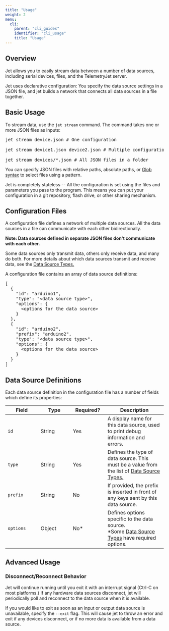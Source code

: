 ```yaml
---
title: "Usage"
weight: 2
menu:
  cli:
    parent: "cli_guides"
    identifier: "cli_usage"
    title: "Usage"
---
```


## Overview
Jet allows you to easily stream data between a number of data sources, including serial devices, files, and the TelemetryJet server. 

Jet uses declarative configuration: You specify the data source settings in a JSON file, and jet builds a network that connects all data sources in a file together.

## Basic Usage

To stream data, use the `jet stream` command. The command takes one or more JSON files as inputs:
<pre>
jet stream device.json # One configuration

jet stream device1.json device2.json # Multiple configurations

jet stream devices/*.json # All JSON files in a folder
</pre>

You can specify JSON files with relative paths, absolute paths, or [Glob syntax](https://en.wikipedia.org/wiki/Glob_(programming)) to select files using a pattern. 

Jet is completely stateless -- All the configuration is set using the files and parameters you pass to the program. This means you can put your configuration in a git repository, flash drive, or other sharing mechanism.

## Configuration Files

A configuration file defines a network of multiple data sources. All the data sources in a file can communicate with each other bidirectionally. 

**Note: Data sources defined in separate JSON files don't communicate with each other.**

Some data sources only transmit data, others only receive data, and many do both. For more details about which data sources transmit and receive data, see the [Data Source Types.](/cli/guides/data_sources/)

A configuration file contains an array of data source definitions:

<pre>
[
  {
    "id": "arduino1",
    "type": "&lt;data source type&gt;",
    "options": {
      &lt;options for the data source&gt;
    }
  },
  {
    "id": "arduino2",
    "prefix": "arduino2",
    "type": "&lt;data source type&gt;",
    "options": {
      &lt;options for the data source&gt;
    }
  }
]
</pre>


## Data Source Definitions
Each data source definition in the configuration file has a number of fields which define its properties:



<table class="bp3-html-table bp3-html-table-bordered bp3-html-table-condensed bp3-html-table-striped" style="width: 100%">
  <thead>
    <tr>
      <th style="width: 100px;">Field</th>
      <th style="width: 100px;">Type</th>
      <th style="width: 100px;">Required?</th>
      <th style="width: 200px;">Description</th>
    </tr>
  </thead>
  <tbody>
    <tr>
      <td><code>id</code></td>
      <td>String</td>
      <td>Yes</td>
      <td>A display name for this data source, used to print debug information and errors.</td>
    </tr>
    <tr>
      <td><code>type</code></td>
      <td>String</td>
      <td>Yes</td>
      <td>Defines the type of data source. This must be a value from the list of <a href="/cli/guides/data_sources/">Data Source Types.</a></td>
    </tr>
    <tr>
      <td><code>prefix</code></td>
      <td>String</td>
      <td>No</td>
      <td>If provided, the prefix is inserted in front of any keys sent by this data source.</td>
    </tr>
    <tr>
      <td><code>options</code></td>
      <td>Object</td>
      <td>No*</td>
      <td>Defines options specific to the data source.<br/> *Some <a href="/cli/guides/data_sources/">Data Source Types</a> have required options.</td>
    </tr>
  </tbody>
</table>

## Advanced Usage
### Disconnect/Reconnect Behavior
Jet will continue running until you exit it with an interrupt signal (Ctrl-C on most platforms.) If any hardware data sources disconnect, jet will periodically poll and reconnect to the data source when it is available.

If you would like to exit as soon as an input or output data source is unavailable, specify the `--exit` flag. This will cause jet to throw an error and exit if any devices disconnect, or if no more data is available from a data source.